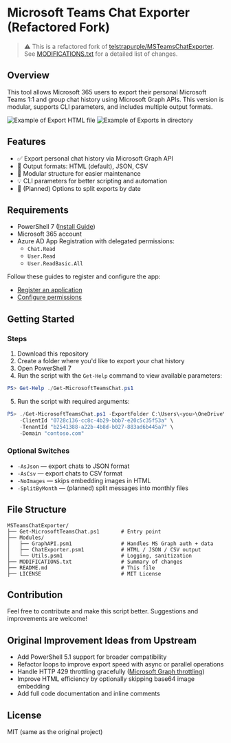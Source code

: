 # Microsoft Teams Chat Exporter (Refactored Fork)

> ⚠️ This is a refactored fork of [telstrapurple/MSTeamsChatExporter](https://github.com/telstrapurple/MSTeamsChatExporter). See [MODIFICATIONS.txt](./MODIFICATIONS.txt) for a detailed list of changes.

## Overview
This tool allows Microsoft 365 users to export their personal Microsoft Teams 1:1 and group chat history using Microsoft Graph APIs. This version is modular, supports CLI parameters, and includes multiple output formats.

![Example of Export HTML file](example-of-export.png)
![Example of Exports in directory](example-of-exports.png)

## Features
- ✅ Export personal chat history via Microsoft Graph API
- 📂 Output formats: HTML (default), JSON, CSV
- 🧰 Modular structure for easier maintenance
- 💡 CLI parameters for better scripting and automation
- 📅 (Planned) Options to split exports by date

## Requirements
- PowerShell 7 ([Install Guide](https://docs.microsoft.com/en-us/powershell/scripting/install/installing-powershell-core-on-windows?view=powershell-7))
- Microsoft 365 account
- Azure AD App Registration with delegated permissions:
  - `Chat.Read`
  - `User.Read`
  - `User.ReadBasic.All`

Follow these guides to register and configure the app:
- [Register an application](https://docs.microsoft.com/en-us/azure/active-directory/develop/quickstart-register-app)
- [Configure permissions](https://docs.microsoft.com/en-us/azure/active-directory/develop/quickstart-configure-app-access-web-apis)

## Getting Started

### Steps
1. Download this repository
2. Create a folder where you'd like to export your chat history
3. Open PowerShell 7
4. Run the script with the `Get-Help` command to view available parameters:

```powershell
PS> Get-Help ./Get-MicrosoftTeamsChat.ps1
```

5. Run the script with required arguments:

```powershell
PS> ./Get-MicrosoftTeamsChat.ps1 -ExportFolder C:\Users\<you>\OneDrive\ExportChat \ 
    -ClientId "0728c136-cc8c-4b29-bbb7-e20c5c35f53a" \ 
    -TenantId "b2541388-a22b-4b8d-b027-883ad6b445a7" \ 
    -Domain "contoso.com"
```

### Optional Switches
- `-AsJson` — export chats to JSON format
- `-AsCsv` — export chats to CSV format
- `-NoImages` — skips embedding images in HTML
- `-SplitByMonth` — (planned) split messages into monthly files

## File Structure
```text
MSTeamsChatExporter/
├── Get-MicrosoftTeamsChat.ps1       # Entry point
├── Modules/
│   ├── GraphAPI.psm1                # Handles MS Graph auth + data
│   ├── ChatExporter.psm1            # HTML / JSON / CSV output
│   └── Utils.psm1                   # Logging, sanitization
├── MODIFICATIONS.txt                # Summary of changes
├── README.md                        # This file
├── LICENSE                          # MIT License
```

## Contribution
Feel free to contribute and make this script better. Suggestions and improvements are welcome!

## Original Improvement Ideas from Upstream
- Add PowerShell 5.1 support for broader compatibility
- Refactor loops to improve export speed with async or parallel operations
- Handle HTTP 429 throttling gracefully ([Microsoft Graph throttling](https://docs.microsoft.com/en-us/graph/throttling))
- Improve HTML efficiency by optionally skipping base64 image embedding
- Add full code documentation and inline comments

## License
MIT (same as the original project)
